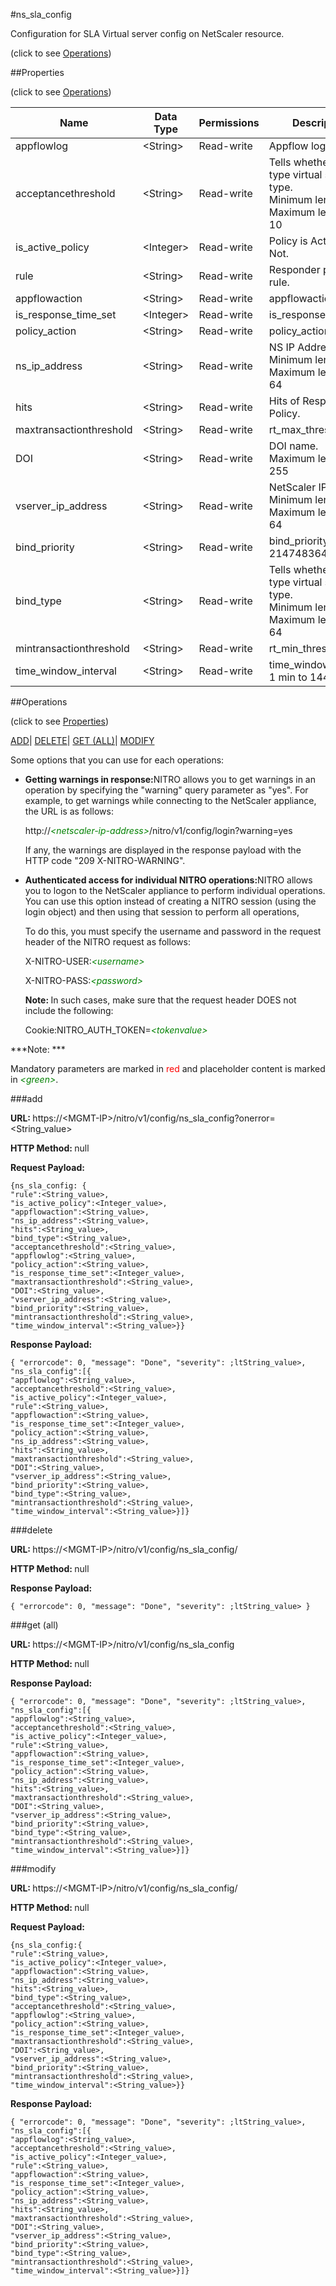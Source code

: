 #ns_sla_config



Configuration for SLA Virtual server config on NetScaler resource.

<span>(click to see [Operations](#operations))</span>



##Properties 

<span>(click to see [Operations](#operations))</span>





<table><thead><tr><th>Name</th><th>Data Type</th><th>Permissions</th><th>Description</th></tr></thead><tbody><tr><td>appflowlog</td><td>&lt;String></td><td>Read-write</td><td>Appflow log.</td></tr><tr><td>acceptancethreshold</td><td>&lt;String></td><td>Read-write</td><td>Tells whether bind type virtual server type.<br>Minimum length = 1<br>Maximum length = 10</td></tr><tr><td>is_active_policy</td><td>&lt;Integer></td><td>Read-write</td><td>Policy is Active or Not.</td></tr><tr><td>rule</td><td>&lt;String></td><td>Read-write</td><td>Responder policy rule.</td></tr><tr><td>appflowaction</td><td>&lt;String></td><td>Read-write</td><td>appflowaction.</td></tr><tr><td>is_response_time_set</td><td>&lt;Integer></td><td>Read-write</td><td>is_response_time_set.</td></tr><tr><td>policy_action</td><td>&lt;String></td><td>Read-write</td><td>policy_action NOOP.</td></tr><tr><td>ns_ip_address</td><td>&lt;String></td><td>Read-write</td><td>NS IP Address.<br>Minimum length = 1<br>Maximum length = 64</td></tr><tr><td>hits</td><td>&lt;String></td><td>Read-write</td><td>Hits of Responder Policy.</td></tr><tr><td>maxtransactionthreshold</td><td>&lt;String></td><td>Read-write</td><td>rt_max_threshold .</td></tr><tr><td>DOI</td><td>&lt;String></td><td>Read-write</td><td>DOI name.<br>Maximum length = 255</td></tr><tr><td>vserver_ip_address</td><td>&lt;String></td><td>Read-write</td><td>NetScaler IP Address.<br>Minimum length = 1<br>Maximum length = 64</td></tr><tr><td>bind_priority</td><td>&lt;String></td><td>Read-write</td><td>bind_priority 1 to 2147483647.</td></tr><tr><td>bind_type</td><td>&lt;String></td><td>Read-write</td><td>Tells whether bind type virtual server type.<br>Minimum length = 2<br>Maximum length = 64</td></tr><tr><td>mintransactionthreshold</td><td>&lt;String></td><td>Read-write</td><td>rt_min_threshold .</td></tr><tr><td>time_window_interval</td><td>&lt;String></td><td>Read-write</td><td>time_window_interval 1 min to 1440 mins .</td></tr></tbody></table>

##Operations 

<span>(click to see [Properties](#properties))</span>





[ADD](#add)| [DELETE](#delete)| [GET (ALL)](#get-all)| [MODIFY](#modify)





Some options that you can use for each operations:

<ul><li><p><b>Getting warnings in response:</b>NITRO allows you to get warnings in an operation by specifying the "warning" query parameter as "yes". For example, to get warnings while connecting to the NetScaler appliance, the URL is as follows:</p><p>http://<span style="color:green;font-style:italic;">&lt;netscaler-ip-address&gt;</span>/nitro/v1/config/login?warning=yes</p><p>If any, the warnings are displayed in the response payload with the HTTP code "209 X-NITRO-WARNING".</p></li><li><p><b>Authenticated access for individual NITRO operations:</b>NITRO allows you to logon to the NetScaler appliance to perform individual operations. You can use this option instead of creating a NITRO session (using the login object) and then using that session to perform all operations,</p><p>To do this, you must specify the username and password in the request header of the NITRO request as follows:</p><p>X-NITRO-USER:<span style="color:green;font-style:italic;">&lt;username&gt;</span></p><p>X-NITRO-PASS:<span style="color:green;font-style:italic;">&lt;password&gt;</span></p><p><b>Note: </b>In such cases, make sure that the request header DOES not include the following:</p><p>Cookie:NITRO_AUTH_TOKEN=<span style="color:green;font-style:italic;">&lt;tokenvalue&gt;</span></p></li></ul>







***Note: *** 

Mandatory parameters are marked in <span style="color:#FF0000;">red</span> and placeholder content is marked in <span style="color:green;font-style:italic">&lt;green&gt;</span>.



###add







<b>URL: </b>https://&lt;MGMT-IP&gt;/nitro/v1/config/ns_sla_config?onerror=&lt;String_value&gt;

<b>HTTP Method: </b>null

<b>Request Payload: </b>
```
{ns_sla_config: {
"rule":<String_value>,
"is_active_policy":<Integer_value>,
"appflowaction":<String_value>,
"ns_ip_address":<String_value>,
"hits":<String_value>,
"bind_type":<String_value>,
"acceptancethreshold":<String_value>,
"appflowlog":<String_value>,
"policy_action":<String_value>,
"is_response_time_set":<Integer_value>,
"maxtransactionthreshold":<String_value>,
"DOI":<String_value>,
"vserver_ip_address":<String_value>,
"bind_priority":<String_value>,
"mintransactionthreshold":<String_value>,
"time_window_interval":<String_value>}}
```

<b>Response Payload: </b>
```
{ "errorcode": 0, "message": "Done", "severity": ;ltString_value>, "ns_sla_config":[{
"appflowlog":<String_value>,
"acceptancethreshold":<String_value>,
"is_active_policy":<Integer_value>,
"rule":<String_value>,
"appflowaction":<String_value>,
"is_response_time_set":<Integer_value>,
"policy_action":<String_value>,
"ns_ip_address":<String_value>,
"hits":<String_value>,
"maxtransactionthreshold":<String_value>,
"DOI":<String_value>,
"vserver_ip_address":<String_value>,
"bind_priority":<String_value>,
"bind_type":<String_value>,
"mintransactionthreshold":<String_value>,
"time_window_interval":<String_value>}]}
```







###delete







<b>URL: </b>https://&lt;MGMT-IP&gt;/nitro/v1/config/ns_sla_config/

<b>HTTP Method: </b>null

<b>Response Payload: </b>
```
{ "errorcode": 0, "message": "Done", "severity": ;ltString_value> }
```







###get (all)







<b>URL: </b>https://&lt;MGMT-IP&gt;/nitro/v1/config/ns_sla_config

<b>HTTP Method: </b>null

<b>Response Payload: </b>
```
{ "errorcode": 0, "message": "Done", "severity": ;ltString_value>, "ns_sla_config":[{
"appflowlog":<String_value>,
"acceptancethreshold":<String_value>,
"is_active_policy":<Integer_value>,
"rule":<String_value>,
"appflowaction":<String_value>,
"is_response_time_set":<Integer_value>,
"policy_action":<String_value>,
"ns_ip_address":<String_value>,
"hits":<String_value>,
"maxtransactionthreshold":<String_value>,
"DOI":<String_value>,
"vserver_ip_address":<String_value>,
"bind_priority":<String_value>,
"bind_type":<String_value>,
"mintransactionthreshold":<String_value>,
"time_window_interval":<String_value>}]}
```







###modify







<b>URL: </b>https://&lt;MGMT-IP&gt;/nitro/v1/config/ns_sla_config/

<b>HTTP Method: </b>null

<b>Request Payload: </b>
```
{ns_sla_config:{
"rule":<String_value>,
"is_active_policy":<Integer_value>,
"appflowaction":<String_value>,
"ns_ip_address":<String_value>,
"hits":<String_value>,
"bind_type":<String_value>,
"acceptancethreshold":<String_value>,
"appflowlog":<String_value>,
"policy_action":<String_value>,
"is_response_time_set":<Integer_value>,
"maxtransactionthreshold":<String_value>,
"DOI":<String_value>,
"vserver_ip_address":<String_value>,
"bind_priority":<String_value>,
"mintransactionthreshold":<String_value>,
"time_window_interval":<String_value>}}
```

<b>Response Payload: </b>
```
{ "errorcode": 0, "message": "Done", "severity": ;ltString_value>, "ns_sla_config":[{
"appflowlog":<String_value>,
"acceptancethreshold":<String_value>,
"is_active_policy":<Integer_value>,
"rule":<String_value>,
"appflowaction":<String_value>,
"is_response_time_set":<Integer_value>,
"policy_action":<String_value>,
"ns_ip_address":<String_value>,
"hits":<String_value>,
"maxtransactionthreshold":<String_value>,
"DOI":<String_value>,
"vserver_ip_address":<String_value>,
"bind_priority":<String_value>,
"bind_type":<String_value>,
"mintransactionthreshold":<String_value>,
"time_window_interval":<String_value>}]}
```







